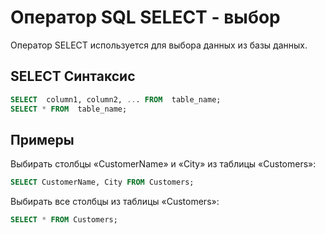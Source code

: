 # Оператор SQL SELECT - выбор

Оператор SELECT используется для выбора данных из базы данных.

## SELECT Синтаксис
``` SQL
SELECT  column1, column2, ... FROM  table_name;
SELECT * FROM  table_name;
```

## Примеры

Выбирать столбцы «CustomerName» и «City» из таблицы «Customers»:
``` SQL
SELECT CustomerName, City FROM Customers;
```

Выбирать все столбцы из таблицы  «Customers»:
``` SQL
SELECT * FROM Customers;
